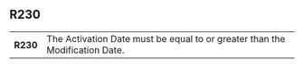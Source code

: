 ## R230
<table>
 <tr>
  <th>
   R230
  </th>
  <td>
   The Activation Date must be equal to or greater than the Modification Date.
  </td>
 </tr>
</table>
